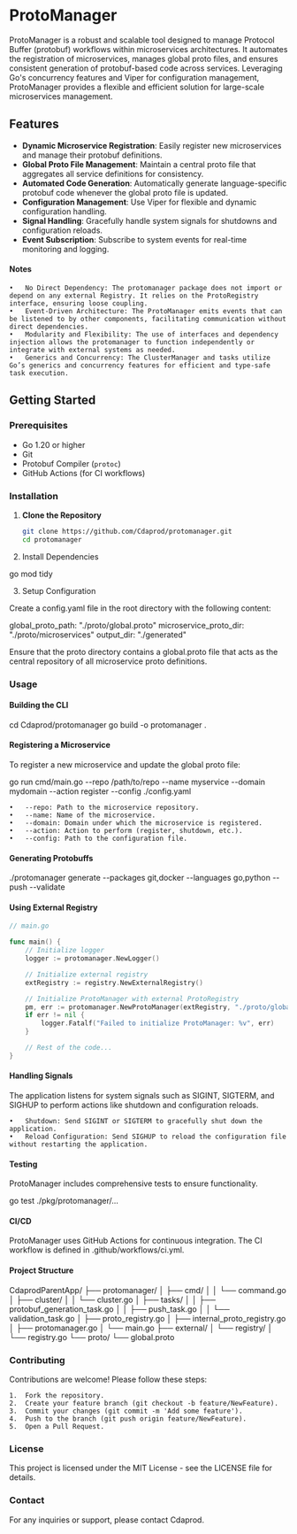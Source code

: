 # ProtoManager

ProtoManager is a robust and scalable tool designed to manage Protocol Buffer (protobuf) workflows within microservices architectures. It automates the registration of microservices, manages global proto files, and ensures consistent generation of protobuf-based code across services. Leveraging Go's concurrency features and Viper for configuration management, ProtoManager provides a flexible and efficient solution for large-scale microservices management.

## Features

- **Dynamic Microservice Registration**: Easily register new microservices and manage their protobuf definitions.
- **Global Proto File Management**: Maintain a central proto file that aggregates all service definitions for consistency.
- **Automated Code Generation**: Automatically generate language-specific protobuf code whenever the global proto file is updated.
- **Configuration Management**: Use Viper for flexible and dynamic configuration handling.
- **Signal Handling**: Gracefully handle system signals for shutdowns and configuration reloads.
- **Event Subscription**: Subscribe to system events for real-time monitoring and logging.

#### Notes

	•	No Direct Dependency: The protomanager package does not import or depend on any external Registry. It relies on the ProtoRegistry interface, ensuring loose coupling.
	•	Event-Driven Architecture: The ProtoManager emits events that can be listened to by other components, facilitating communication without direct dependencies.
	•	Modularity and Flexibility: The use of interfaces and dependency injection allows the protomanager to function independently or integrate with external systems as needed.
	•	Generics and Concurrency: The ClusterManager and tasks utilize Go’s generics and concurrency features for efficient and type-safe task execution.

## Getting Started

### Prerequisites

- Go 1.20 or higher
- Git
- Protobuf Compiler (`protoc`)
- GitHub Actions (for CI workflows)

### Installation

1. **Clone the Repository**

   ```bash
   git clone https://github.com/Cdaprod/protomanager.git
   cd protomanager

2.	Install Dependencies

go mod tidy


3.	Setup Configuration

Create a config.yaml file in the root directory with the following content:

global_proto_path: "./proto/global.proto"
microservice_proto_dir: "./proto/microservices"
output_dir: "./generated"

Ensure that the proto directory contains a global.proto file that acts as the central repository of all microservice proto definitions.

### Usage

#### Building the CLI

cd Cdaprod/protomanager
go build -o protomanager .

#### Registering a Microservice

To register a new microservice and update the global proto file:

go run cmd/main.go --repo /path/to/repo --name myservice --domain mydomain --action register --config ./config.yaml

	•	--repo: Path to the microservice repository.
	•	--name: Name of the microservice.
	•	--domain: Domain under which the microservice is registered.
	•	--action: Action to perform (register, shutdown, etc.).
	•	--config: Path to the configuration file.
	
#### Generating Protobuffs

./protomanager generate --packages git,docker --languages go,python --push --validate

#### Using External Registry

```go
// main.go

func main() {
    // Initialize logger
    logger := protomanager.NewLogger()

    // Initialize external registry
    extRegistry := registry.NewExternalRegistry()

    // Initialize ProtoManager with external ProtoRegistry
    pm, err := protomanager.NewProtoManager(extRegistry, "./proto/global.proto", "./proto/microservices", "./generated", logger)
    if err != nil {
        logger.Fatalf("Failed to initialize ProtoManager: %v", err)
    }

    // Rest of the code...
}
``` 

#### Handling Signals

The application listens for system signals such as SIGINT, SIGTERM, and SIGHUP to perform actions like shutdown and configuration reloads.

	•	Shutdown: Send SIGINT or SIGTERM to gracefully shut down the application.
	•	Reload Configuration: Send SIGHUP to reload the configuration file without restarting the application.

#### Testing

ProtoManager includes comprehensive tests to ensure functionality.

go test ./pkg/protomanager/...

#### CI/CD

ProtoManager uses GitHub Actions for continuous integration. The CI workflow is defined in .github/workflows/ci.yml.

#### Project Structure

CdaprodParentApp/
├── protomanager/
│   ├── cmd/
│   │   └── command.go
│   ├── cluster/
│   │   └── cluster.go
│   ├── tasks/
│   │   ├── protobuf_generation_task.go
│   │   ├── push_task.go
│   │   └── validation_task.go
│   ├── proto_registry.go
│   ├── internal_proto_registry.go
│   ├── protomanager.go
│   └── main.go
├── external/
│   └── registry/
│       └── registry.go
└── proto/
    └── global.proto

### Contributing

Contributions are welcome! Please follow these steps:

	1.	Fork the repository.
	2.	Create your feature branch (git checkout -b feature/NewFeature).
	3.	Commit your changes (git commit -m 'Add some feature').
	4.	Push to the branch (git push origin feature/NewFeature).
	5.	Open a Pull Request.

### License

This project is licensed under the MIT License - see the LICENSE file for details.

### Contact

For any inquiries or support, please contact Cdaprod.
